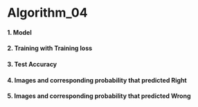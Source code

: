 # Algorithm_04
#### 1. Model

#### 2. Training with Training loss


#### 3. Test Accuracy


#### 4. Images and corresponding probability that predicted Right


#### 5. Images and corresponding probability that predicted Wrong
